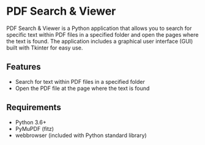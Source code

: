 # PDF Search & Viewer

PDF Search & Viewer is a Python application that allows you to search for specific text within PDF files in a specified folder and open the pages where the text is found. The application includes a graphical user interface (GUI) built with Tkinter for easy use.

## Features

- Search for text within PDF files in a specified folder
- Open the PDF file at the page where the text is found

## Requirements

- Python 3.6+
- PyMuPDF (fitz)
- webbrowser (included with Python standard library)
